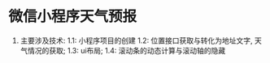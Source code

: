 # 微信小程序天气预报

1. 主要涉及技术:
   1.1: 小程序项目的创建
   1.2: 位置接口获取与转化为地址文字, 天气情况的获取;
   1.3: ui布局;
   1.4: 滚动条的动态计算与滚动轴的隐藏
   


